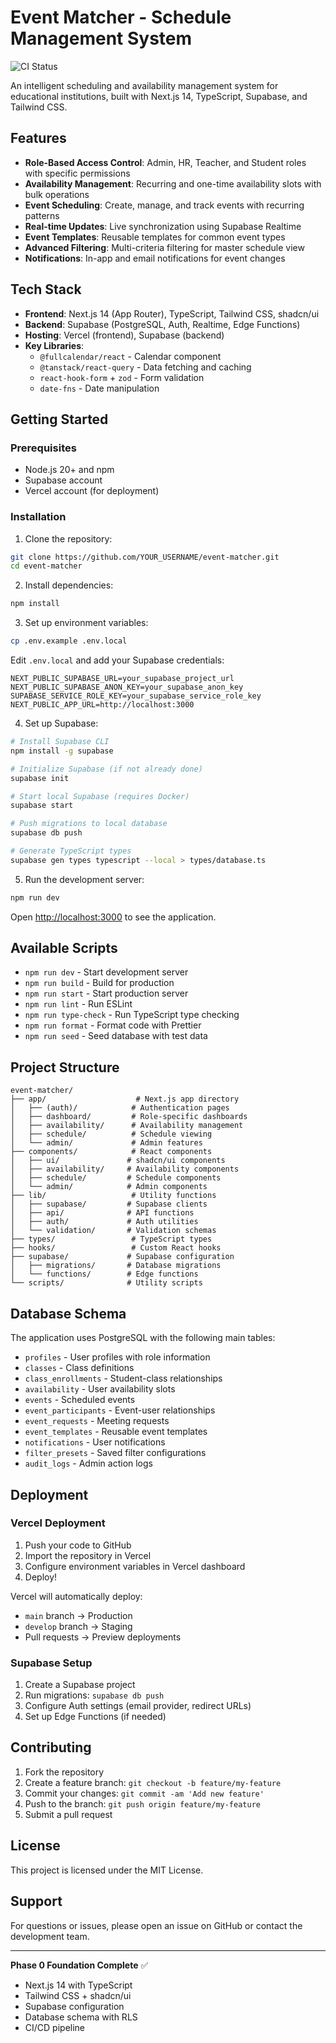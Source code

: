 # Event Matcher - Schedule Management System

![CI Status](https://github.com/YOUR_USERNAME/event-matcher/workflows/CI/badge.svg)

An intelligent scheduling and availability management system for educational institutions, built with Next.js 14, TypeScript, Supabase, and Tailwind CSS.

## Features

- **Role-Based Access Control**: Admin, HR, Teacher, and Student roles with specific permissions
- **Availability Management**: Recurring and one-time availability slots with bulk operations
- **Event Scheduling**: Create, manage, and track events with recurring patterns
- **Real-time Updates**: Live synchronization using Supabase Realtime
- **Event Templates**: Reusable templates for common event types
- **Advanced Filtering**: Multi-criteria filtering for master schedule view
- **Notifications**: In-app and email notifications for event changes

## Tech Stack

- **Frontend**: Next.js 14 (App Router), TypeScript, Tailwind CSS, shadcn/ui
- **Backend**: Supabase (PostgreSQL, Auth, Realtime, Edge Functions)
- **Hosting**: Vercel (frontend), Supabase (backend)
- **Key Libraries**: 
  - `@fullcalendar/react` - Calendar component
  - `@tanstack/react-query` - Data fetching and caching
  - `react-hook-form` + `zod` - Form validation
  - `date-fns` - Date manipulation

## Getting Started

### Prerequisites

- Node.js 20+ and npm
- Supabase account
- Vercel account (for deployment)

### Installation

1. Clone the repository:
```bash
git clone https://github.com/YOUR_USERNAME/event-matcher.git
cd event-matcher
```

2. Install dependencies:
```bash
npm install
```

3. Set up environment variables:
```bash
cp .env.example .env.local
```

Edit `.env.local` and add your Supabase credentials:
```
NEXT_PUBLIC_SUPABASE_URL=your_supabase_project_url
NEXT_PUBLIC_SUPABASE_ANON_KEY=your_supabase_anon_key
SUPABASE_SERVICE_ROLE_KEY=your_supabase_service_role_key
NEXT_PUBLIC_APP_URL=http://localhost:3000
```

4. Set up Supabase:
```bash
# Install Supabase CLI
npm install -g supabase

# Initialize Supabase (if not already done)
supabase init

# Start local Supabase (requires Docker)
supabase start

# Push migrations to local database
supabase db push

# Generate TypeScript types
supabase gen types typescript --local > types/database.ts
```

5. Run the development server:
```bash
npm run dev
```

Open [http://localhost:3000](http://localhost:3000) to see the application.

## Available Scripts

- `npm run dev` - Start development server
- `npm run build` - Build for production
- `npm run start` - Start production server
- `npm run lint` - Run ESLint
- `npm run type-check` - Run TypeScript type checking
- `npm run format` - Format code with Prettier
- `npm run seed` - Seed database with test data

## Project Structure

```
event-matcher/
├── app/                    # Next.js app directory
│   ├── (auth)/            # Authentication pages
│   ├── dashboard/         # Role-specific dashboards
│   ├── availability/      # Availability management
│   ├── schedule/          # Schedule viewing
│   └── admin/             # Admin features
├── components/            # React components
│   ├── ui/               # shadcn/ui components
│   ├── availability/     # Availability components
│   ├── schedule/         # Schedule components
│   └── admin/            # Admin components
├── lib/                   # Utility functions
│   ├── supabase/         # Supabase clients
│   ├── api/              # API functions
│   ├── auth/             # Auth utilities
│   └── validation/       # Validation schemas
├── types/                 # TypeScript types
├── hooks/                 # Custom React hooks
├── supabase/             # Supabase configuration
│   ├── migrations/       # Database migrations
│   └── functions/        # Edge functions
└── scripts/              # Utility scripts
```

## Database Schema

The application uses PostgreSQL with the following main tables:
- `profiles` - User profiles with role information
- `classes` - Class definitions
- `class_enrollments` - Student-class relationships
- `availability` - User availability slots
- `events` - Scheduled events
- `event_participants` - Event-user relationships
- `event_requests` - Meeting requests
- `event_templates` - Reusable event templates
- `notifications` - User notifications
- `filter_presets` - Saved filter configurations
- `audit_logs` - Admin action logs

## Deployment

### Vercel Deployment

1. Push your code to GitHub
2. Import the repository in Vercel
3. Configure environment variables in Vercel dashboard
4. Deploy!

Vercel will automatically deploy:
- `main` branch → Production
- `develop` branch → Staging
- Pull requests → Preview deployments

### Supabase Setup

1. Create a Supabase project
2. Run migrations: `supabase db push`
3. Configure Auth settings (email provider, redirect URLs)
4. Set up Edge Functions (if needed)

## Contributing

1. Fork the repository
2. Create a feature branch: `git checkout -b feature/my-feature`
3. Commit your changes: `git commit -am 'Add new feature'`
4. Push to the branch: `git push origin feature/my-feature`
5. Submit a pull request

## License

This project is licensed under the MIT License.

## Support

For questions or issues, please open an issue on GitHub or contact the development team.

---

**Phase 0 Foundation Complete** ✅
- Next.js 14 with TypeScript
- Tailwind CSS + shadcn/ui
- Supabase configuration
- Database schema with RLS
- CI/CD pipeline
